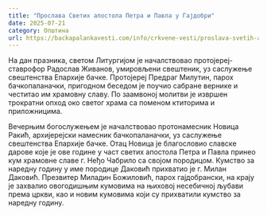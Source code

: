 ```yaml
---
title: "Прослава Светих апостола Петра и Павла у Гајдобри"
date: 2025-07-21
category: Општина
url: https://backapalankavesti.com/info/crkvene-vesti/proslava-svetih-apostola-petra-i-pavla-u-gajdobri/
---
```


На дан празника, светом Литургијом је началствовао протојереј-ставрофор Радослав Живанов, умировљени свештеник, уз саслужење свештенства Епархије бачке. Протојереј Предраг Милутин, парох бачкопаланачки, пригодном беседом је поучио сабране вернике и честитао им храмовну славу. По заамвоној молитви је извршен трократни опход око светог храма са поменом ктиторима и приложницима.

Вечерњим богослужењем је началствовао протонамесник Новица Ракић, архијерејски намесник бачкопаланачки, уз саслужење свештенства Епархије бачке. Отац Новица је благословио славске дарове које је ове године у част светих апостола Петра и Павла принео кум храмовне славе г. Неђо Чабрило са својом породицом. Кумство за наредну годину у име породице Даковић прихватио је г. Милан Даковић. Презвитер Миладин Божиловић, парох гајдобрански, на крају је захвалио овогодишњим кумовима на њиховој несебичној љубави према цркви, као и новим кумовима који су прихватили кумство за наредну годину.
